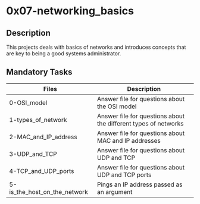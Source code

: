 # 0x07-networking_basics

## Description

This projects deals with basics of networks and introduces concepts that are key to being a good systems administrator.

## Mandatory Tasks

| Files | Description |
| ----- | ----------- |
| 0-OSI_model | Answer file for questions about the OSI model |
| 1-types_of_network | Answer file for questions about the different types of networks |
| 2-MAC_and_IP_address | Answer file for questions about MAC and IP addresses |
| 3-UDP_and_TCP | Answer file for questions about UDP and TCP |
| 4-TCP_and_UDP_ports | Answer file for questions about UDP and TCP ports |
| 5-is_the_host_on_the_network | Pings an IP address passed as an argument |

